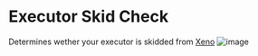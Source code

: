 # Executor Skid Check
Determines wether your executor is skidded from [Xeno](https://github.com/riz-ve/Xenoo)
![image](https://github.com/user-attachments/assets/be0afc9a-398e-458d-af4e-679867913e53)

